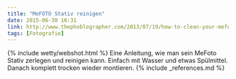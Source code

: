 ```yaml
---
title: "MeFOTO Stativ reinigen"
date: 2015-06-30 16:31
link: http://www.thephoblographer.com/2013/07/19/how-to-clean-your-mefoto-tripod/
tags: [Fotografie]
---
```

 {% include wetty/webshot.html %} Eine Anleitung, wie man sein MeFoto Stativ zerlegen und reinigen kann. Einfach mit Wasser und etwas Spülmittel. Danach komplett trocken wieder montieren.
{% include _references.md %}